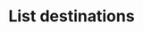 ---
# -------------------------- #
#      ENDPOINT DETAILS      #
# -------------------------- #

product-type: "connect"
content-type: "api-endpoint"
endpoint: "destinations"
key: "list-destinations"
version: "4"


# -------------------------- #
#       METHOD DETAILS       #
# -------------------------- #

title: "List destinations"
method: "get"
short-url: |
  /v{{ endpoint.version }}{{ object.endpoint-url }}
full-url: |
  {{ api.base-url }}{{ endpoint.short-url | flatify }}
short: "{{ api.core-objects.destinations.list.short }}"
description: "{{ api.core-objects.destinations.list.description | flatify }}"


# -------------------------- #
#           RETURNS          #
# -------------------------- #

returns: |
  If successful, the API will return a status of `200 OK` and an array of [Destination objects]({{ api.core-objects.destinations.object }}), one for each destination connected to the account.

  **Note**: Stitch currently supports only one destination per account.

# ------------------------------ #
#   EXAMPLE REQUEST & RESPONSES  #
# ------------------------------ #

examples:
  - type: "Request"
    language: "json"
    code: |
      curl -X {{ endpoint.method | upcase }} {{ endpoint.full-url | flatify | strip_newlines }}
           -H "Authorization: Bearer <ACCESS_TOKEN>" 
           -H "Content-Type: application/json" 
  - type: "Response"
    language: "json"
    code: |
      [
         {
            "properties":{
               "database":"demni2mf59dt10",
               "encryption_type":"none",
               "host":"<HOST>",
               "port":"5432",
               "ssl":"true",
               "status":"1",
               "username":"stitch"
            },
            "updated_at":"2019-05-24T18:04:08Z",
            "name":"Default Warehouse",
            "type":"postgres",
            "deleted_at":null,
            "system_paused_at":null,
            "stitch_client_id":116078,
            "paused_at":null,
            "id":155582,
            "display_name":null,
            "created_at":"2019-05-24T18:03:50Z",
            "report_card":{
               "type":"postgres",
               "current_step":2,
               "current_step_type":"fully_configured",
               "steps":[
                  {
                     "type":"form",
                     "properties":[
                        {
                           "name":"database",
                           "is_required":true,
                           "is_credential":false,
                           "system_provided":false,
                           "property_type":"user_provided",
                           "json_schema":{
                              "type":"string"
                           },
                           "provided":true
                        },
                        {
                           "name":"encryption_host",
                           "is_required":false,
                           "is_credential":false,
                           "system_provided":false,
                           "property_type":"user_provided",
                           "json_schema":{
                              "anyOf":[
                                 {
                                    "type":"string",
                                    "format":"ipv4"
                                 },
                                 {
                                    "type":"string",
                                    "format":"ipv6"
                                 },
                                 {
                                    "type":"string",
                                    "format":"hostname"
                                 }
                              ]
                           },
                           "provided":false
                        },
                        {
                           "name":"encryption_port",
                           "is_required":false,
                           "is_credential":false,
                           "system_provided":false,
                           "property_type":"user_provided",
                           "json_schema":{
                              "type":"string",
                              "pattern":"^\\d+$"
                           },
                           "provided":false
                        },
                        {
                           "name":"encryption_type",
                           "is_required":true,
                           "is_credential":false,
                           "system_provided":false,
                           "property_type":"user_provided",
                           "json_schema":{
                              "type":"string",
                              "pattern":"^(ssh|none)$"
                           },
                           "provided":true
                        },
                        {
                           "name":"encryption_username",
                           "is_required":false,
                           "is_credential":false,
                           "system_provided":false,
                           "property_type":"user_provided",
                           "json_schema":{
                              "type":"string"
                           },
                           "provided":false
                        },
                        {
                           "name":"host",
                           "is_required":true,
                           "is_credential":false,
                           "system_provided":false,
                           "property_type":"user_provided",
                           "json_schema":{
                              "anyOf":[
                                 {
                                    "type":"string",
                                    "format":"ipv4"
                                 },
                                 {
                                    "type":"string",
                                    "format":"ipv6"
                                 },
                                 {
                                    "type":"string",
                                    "format":"hostname"
                                 }
                              ]
                           },
                           "provided":true
                        },
                        {
                           "name":"password",
                           "is_required":true,
                           "is_credential":true,
                           "system_provided":false,
                           "property_type":"user_provided",
                           "json_schema":{
                              "type":"string"
                           },
                           "provided":true
                        },
                        {
                           "name":"port",
                           "is_required":true,
                           "is_credential":false,
                           "system_provided":false,
                           "property_type":"user_provided",
                           "json_schema":{
                              "type":"string",
                              "pattern":"^\\d+$"
                           },
                           "provided":true
                        },
                        {
                           "name":"ssl",
                           "is_required":true,
                           "is_credential":false,
                           "system_provided":false,
                           "property_type":"user_provided",
                           "json_schema":{
                              "type":"boolean"
                           },
                           "provided":true
                        },
                        {
                           "name":"sslrootcert",
                           "is_required":false,
                           "is_credential":false,
                           "system_provided":false,
                           "property_type":"user_provided",
                           "json_schema":{
                              "type":"string"
                           },
                           "provided":false
                        },
                        {
                           "name":"username",
                           "is_required":true,
                           "is_credential":false,
                           "system_provided":false,
                           "property_type":"user_provided",
                           "json_schema":{
                              "type":"string"
                           },
                           "provided":true
                        }
                     ]
                  },
                  {
                     "type":"fully_configured",
                     "properties":[

                     ]
                  }
               ]
            }
         }
      ]
---
